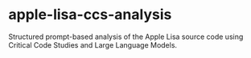 # apple-lisa-ccs-analysis
Structured prompt-based analysis of the Apple Lisa source code using Critical Code Studies and Large Language Models.

